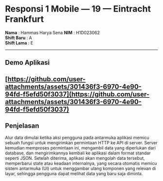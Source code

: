 # Responsi 1 Mobile — 19 — Eintracht Frankfurt

**Nama**       : Hammas Harya Sena 
**NIM**        : H1D023062  
**Shift Baru** : A  
**Shift Lama** : E  

---

## Demo Aplikasi
[https://github.com/user-attachments/assets/301436f3-6970-4e90-94fd-f5efd50f3037](https://github.com/user-attachments/assets/301436f3-6970-4e90-94fd-f5efd50f3037)
---

## Penjelasan 
Alur data dimulai ketika aksi pengguna pada antarmuka aplikasi memicu sebuah fungsi untuk mengirimkan permintaan HTTP ke API di server. Server kemudian memproses permintaan ini, mengambil data yang diperlukan dari database, dan mengirimkannya kembali ke aplikasi dalam format standar seperti JSON. Setelah diterima, aplikasi akan mengolah data tersebut, memperbarui state atau keadaan internalnya, yang secara otomatis memicu sistem antarmuka (UI) untuk menggambar ulang komponen yang relevan di layar, sehingga pengguna dapat melihat data yang baru saja diminta.
